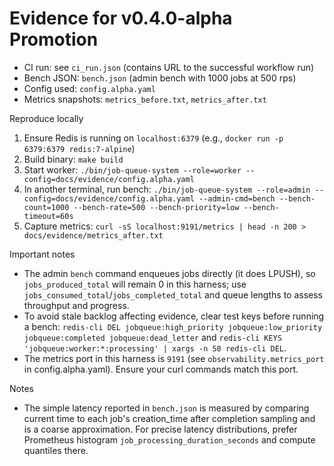 # Evidence for v0.4.0-alpha Promotion

- CI run: see `ci_run.json` (contains URL to the successful workflow run)
- Bench JSON: `bench.json` (admin bench with 1000 jobs at 500 rps)
- Config used: `config.alpha.yaml`
- Metrics snapshots: `metrics_before.txt`, `metrics_after.txt`

Reproduce locally

1) Ensure Redis is running on `localhost:6379` (e.g., `docker run -p 6379:6379 redis:7-alpine`)
2) Build binary: `make build`
3) Start worker: `./bin/job-queue-system --role=worker --config=docs/evidence/config.alpha.yaml`
4) In another terminal, run bench: `./bin/job-queue-system --role=admin --config=docs/evidence/config.alpha.yaml --admin-cmd=bench --bench-count=1000 --bench-rate=500 --bench-priority=low --bench-timeout=60s`
5) Capture metrics: `curl -sS localhost:9191/metrics | head -n 200 > docs/evidence/metrics_after.txt`

Important notes
- The admin `bench` command enqueues jobs directly (it does LPUSH), so `jobs_produced_total` will remain 0 in this harness; use `jobs_consumed_total`/`jobs_completed_total` and queue lengths to assess throughput and progress.
- To avoid stale backlog affecting evidence, clear test keys before running a bench: `redis-cli DEL jobqueue:high_priority jobqueue:low_priority jobqueue:completed jobqueue:dead_letter` and `redis-cli KEYS 'jobqueue:worker:*:processing' | xargs -n 50 redis-cli DEL`.
- The metrics port in this harness is `9191` (see `observability.metrics_port` in config.alpha.yaml). Ensure your curl commands match this port.

Notes
- The simple latency reported in `bench.json` is measured by comparing current time to each job's creation_time after completion sampling and is a coarse approximation. For precise latency distributions, prefer Prometheus histogram `job_processing_duration_seconds` and compute quantiles there.
